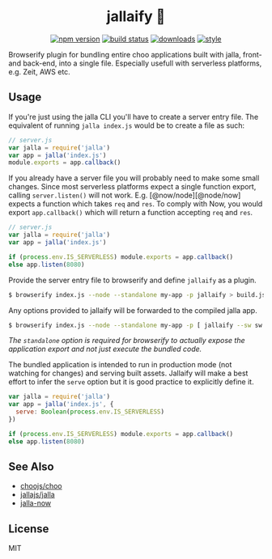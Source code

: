 <div align="center">

# jallaify 💫

[![npm version](https://img.shields.io/npm/v/jallaify.svg?style=flat-square)](https://npmjs.org/package/jallaify) [![build status](https://img.shields.io/travis/jallajs/jallaify/master.svg?style=flat-square)](https://travis-ci.org/jallajs/jallaify)
[![downloads](http://img.shields.io/npm/dm/jallaify.svg?style=flat-square)](https://npmjs.org/package/jallaify)
[![style](https://img.shields.io/badge/code%20style-standard-brightgreen.svg?style=flat-square)](https://npmjs.org/package/jallaify)

</div>

Browserify plugin for bundling entire choo applications built with jalla, front-
and back-end, into a single file. Especially usefull with serverless platforms,
e.g. Zeit, AWS etc.

## Usage
If you're just using the jalla CLI you'll have to create a server entry file.
The equivalent of running `jalla index.js` would be to create a file as such:

```javascript
// server.js
var jalla = require('jalla')
var app = jalla('index.js')
module.exports = app.callback()
```

If you already have a server file you will probably need to make some small
changes. Since most serverless platforms expect a single function export,
calling `server.listen()` will not work. E.g. [@now/node][@node/now] expects a
function which takes `req` and `res`. To comply with Now, you would export
`app.callback()` which will return a function accepting `req` and `res`.

```javascript
// server.js
var jalla = require('jalla')
var app = jalla('index.js')

if (process.env.IS_SERVERLESS) module.exports = app.callback()
else app.listen(8080)
```

Provide the server entry file to browserify and define `jallaify` as a plugin.

```bash
$ browserify index.js --node --standalone my-app -p jallaify > build.js
```

Any options provided to jallaify will be forwarded to the compiled jalla app.

```bash
$ browserify index.js --node --standalone my-app -p [ jallaify --sw sw.js ] > build.js
```

*The `standalone` option is required for browserify to actually expose the
application export and not just execute the bundled code.*

The bundled application is intended to run in production mode (not watching for
changes) and serving built assets. Jallaify will make a best effort to infer the
`serve` option but it is good practice to explicitly define it.

```javascript
var jalla = require('jalla')
var app = jalla('index.js', {
  serve: Boolean(process.env.IS_SERVERLESS)
})

if (process.env.IS_SERVERLESS) module.exports = app.callback()
else app.listen(8080)
```

## See Also
- [choojs/choo][choo]
- [jallajs/jalla][jalla]
- [jalla-now][jalla-now]

## License
MIT

[choo]: https://github.com/choojs/choo
[jalla]: https://github.com/jallajs/jalla
[jalla-now]: https://github.com/jallajs/now
[@now/node]: https://zeit.co/docs/v2/deployments/official-builders/node-js-now-node/
